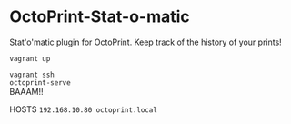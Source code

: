 # OctoPrint-Stat-o-matic
Stat'o'matic plugin for OctoPrint. Keep track of the history of your prints!

`vagrant up`

`vagrant ssh`  
`octoprint-serve`  
BAAAM!!

HOSTS
`192.168.10.80 octoprint.local`